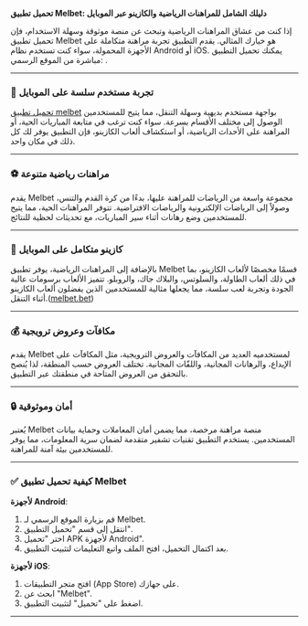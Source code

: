 **تحميل تطبيق Melbet: دليلك الشامل للمراهنات الرياضية والكازينو عبر الموبايل**

إذا كنت من عشاق المراهنات الرياضية وتبحث عن منصة موثوقة وسهلة الاستخدام، فإن تحميل تطبيق Melbet هو خيارك المثالي. يقدم التطبيق تجربة مراهنة متكاملة على الأجهزة المحمولة، سواء كنت تستخدم نظام Android أو iOS. يمكنك تحميل التطبيق مباشرة من الموقع الرسمي: .

---

### 📱 تجربة مستخدم سلسة على الموبايل

[تحميل تطبيق melbet](https://melbet.bet/ar/) بواجهة مستخدم بديهية وسهلة التنقل، مما يتيح للمستخدمين الوصول إلى مختلف الأقسام بسرعة. سواء كنت ترغب في متابعة المباريات الحية، أو المراهنة على الأحداث الرياضية، أو استكشاف ألعاب الكازينو، فإن التطبيق يوفر لك كل ذلك في مكان واحد.

---

### ⚽ مراهنات رياضية متنوعة

يقدم Melbet مجموعة واسعة من الرياضات للمراهنة عليها، بدءًا من كرة القدم والتنس، وصولاً إلى الرياضات الإلكترونية والرياضات الافتراضية. تتوفر المراهنات الحية، مما يتيح للمستخدمين وضع رهانات أثناء سير المباريات، مع تحديثات لحظية للنتائج.

---

### 🎰 كازينو متكامل على الموبايل

بالإضافة إلى المراهنات الرياضية، يوفر تطبيق Melbet قسمًا مخصصًا لألعاب الكازينو، بما في ذلك ألعاب الطاولة، والسلوتس، والبلاك جاك، والروبلو. تتميز الألعاب برسومات عالية الجودة وتجربة لعب سلسة، مما يجعلها مثالية للمستخدمين الذين يفضلون ألعاب الكازينو أثناء التنقل.([melbet.bet][1])

---

### 💰 مكافآت وعروض ترويجية

يقدم Melbet لمستخدميه العديد من المكافآت والعروض الترويجية، مثل المكافآت على الإيداع، والرهانات المجانية، واللفّات المجانية. تختلف العروض حسب المنطقة، لذا يُنصح بالتحقق من العروض المتاحة في منطقتك عبر التطبيق.

---

### 🔒 أمان وموثوقية

يُعتبر Melbet منصة مراهنة مرخصة، مما يضمن أمان المعاملات وحماية بيانات المستخدمين. يستخدم التطبيق تقنيات تشفير متقدمة لضمان سرية المعلومات، مما يوفر للمستخدمين بيئة آمنة للمراهنة.

---

### ✅ كيفية تحميل تطبيق Melbet

**لأجهزة Android**:

1. قم بزيارة الموقع الرسمي لـ Melbet.
2. انتقل إلى قسم "تحميل التطبيق".
3. اختر "تحميل APK لأجهزة Android".
4. بعد اكتمال التحميل، افتح الملف واتبع التعليمات لتثبيت التطبيق.

**لأجهزة iOS**:

1. افتح متجر التطبيقات (App Store) على جهازك.
2. ابحث عن "Melbet".
3. اضغط على "تحميل" لتثبيت التطبيق.

---



[1]: https://melbet.bet/ar/melbet-login-and-registration/?utm_source=chatgpt.com "Melbet تسجيل الدخول- كيفية تسجيل MEL BET وتسجيل الدخول إلى الحساب"
[2]: https://arabiccasinos.com/casino/%D9%85%D8%B1%D8%A7%D8%AC%D8%B9%D8%A9-%D9%83%D8%A7%D8%B2%D9%8A%D9%86%D9%88-melbet/?utm_source=chatgpt.com "مراجعة كازينو MelBet"
